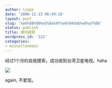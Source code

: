 ```yaml
---
author: linpx
date: '2006-11-13 06:49:18'
layout: post
slug: '%e6%88%90%e5%8a%9f%e6%94%b6%e8%a7%86'
status: publish
title: 成功收视
wordpress_id: '122'
categories:
- miscellaneous
---
```


经过1个月的自我摸索，成功收到台湾卫星电视。haha

  
  

![](http://static.flickr.com/116/296180127_4a96e866b2.jpg?v=0)

  
again, 不爱现。

  
  

